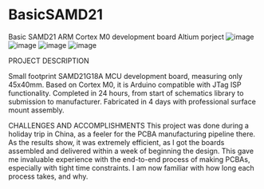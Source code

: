 # BasicSAMD21
Basic SAMD21 ARM Cortex M0 development board Altium porject
![image](https://github.com/SkookumAsFrig/BasicSAMD21/assets/36756135/f37f6f91-4386-4d5e-bdb9-63d2fc69db9a)
![image](https://github.com/SkookumAsFrig/BasicSAMD21/assets/36756135/a9c0fbb9-ed2e-45a5-a783-1c9514a09a2a)
![image](https://github.com/SkookumAsFrig/BasicSAMD21/assets/36756135/3e7c026b-9676-444c-89f8-ec33925a8ff5)
![image](https://github.com/SkookumAsFrig/BasicSAMD21/assets/36756135/e6afcbe0-bf15-42cd-a196-76c807664f0e)

PROJECT DESCRIPTION

Small footprint SAMD21G18A MCU development board, measuring only 45x40mm. Based on Cortex M0, it is Arduino compatible with JTag ISP functionality. Completed in 24 hours, from start of schematics library to submission to manufacturer. Fabricated in 4 days with professional surface mount assembly.

CHALLENGES AND ACCOMPLISHMENTS
This project was done during a holiday trip in China, as a feeler for the PCBA manufacturing pipeline there. As the results show, it was extremely efficient, as I got the boards assembled and delivered within a week of beginning the design. This gave me invaluable experience with the end-to-end process of making PCBAs, especially with tight time constraints. I am now familiar with how long each process takes, and why.

